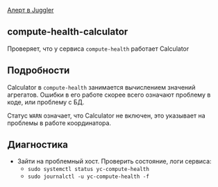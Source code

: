 [Алерт в Juggler](https://juggler.yandex-team.ru/aggregate_checks/?query=service%3Dcompute-health-calculator%26namespace%3Dycloud)

## compute-health-calculator
Проверяет, что у сервиса `compute-health` работает Calculator

## Подробности
Calculator в `compute-health` занимается вычислением значений агрегатов.
Ошибки в его работе скорее всего означают проблему в коде, или проблему с БД.

Статус `WARN` означает, что Calculator не включен, это указывает на проблемы в работе координатора. 

## Диагностика
- Зайти на проблемный хост. Проверить состояние, логи сервиса:
    - `sudo systemctl status yc-compute-health`
    - `sudo journalctl -u yc-compute-health -f`
